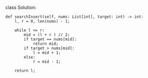 class Solution:

    def searchInsert(self, nums: List[int], target: int) -> int:
        l, r = 0, len(nums) - 1;
        
        while l <= r:
            mid = (l + r ) // 2;
            if target == nums[mid]:
                return mid;
            if target > nums[mid]:
                l = mid + 1;
            else:
                r = mid - 1;
                
        return l;
